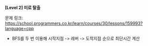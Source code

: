 **[Level 2] 미로 탈출**

문제 링크: https://school.programmers.co.kr/learn/courses/30/lessons/159993?language=cpp

* BFS를 두 번 이용해 시작지점 -> 레버 -> 도착지점 순으로 최단시간 계산
